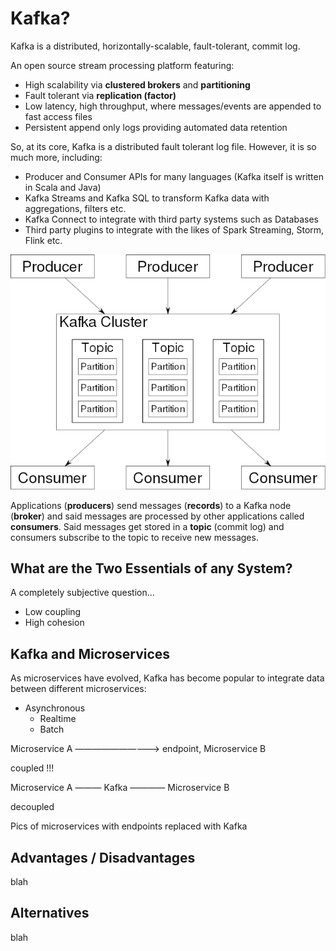 # Kafka?

Kafka is a distributed, horizontally-scalable, fault-tolerant, commit log.

An open source stream processing platform featuring:

- High scalability via **clustered brokers** and **partitioning**
- Fault tolerant via **replication (factor)**
- Low latency, high throughput, where messages/events are appended to fast access files
- Persistent append only logs providing automated data retention

So, at its core, Kafka is a distributed fault tolerant log file. However, it is so much more, including:

- Producer and Consumer APIs for many languages (Kafka itself is written in Scala and Java)
- Kafka Streams and Kafka SQL to transform Kafka data with aggregations, filters etc.
- Kafka Connect to integrate with third party systems such as Databases
- Third party plugins to integrate with the likes of Spark Streaming, Storm, Flink etc.

![101](images/101.png)

Applications (**producers**) send messages (**records**) to a Kafka node (**broker**) and said messages are processed by other applications called **consumers**. Said messages get stored in a **topic** (commit log) and consumers subscribe to the topic to receive new messages.

## What are the Two Essentials of any System?

A completely subjective question...

- Low coupling
- High cohesion

## Kafka and Microservices

As microservices have evolved, Kafka has become popular to integrate data between different microservices:

- Asynchronous
  - Realtime
  - Batch

Microservice A ——————————> endpoint, Microservice B

coupled !!!

Microservice A ——— Kafka ———— Microservice B

decoupled

Pics of microservices with endpoints replaced with Kafka



## Advantages / Disadvantages

blah

## Alternatives

blah

